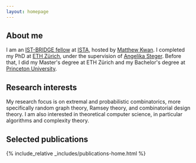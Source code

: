 ```yaml
---
layout: homepage
---
```


## About me

I am an [IST-BRIDGE fellow](https://ista.ac.at/en/education/postdocs/ist-bridge/) at [ISTA](https://ist.ac.at/en/home/), hosted by [Matthew Kwan](https://mkwn.github.io/). I completed my PhD at [ETH Zürich](https://ethz.ch/de.html), under the supervision of [Angelika Steger](https://inf.ethz.ch/de/personen/person-detail.steger.html). Before that, I did my Master's degree at ETH Zürich and my Bachelor's degree at [Princeton University](https://www.princeton.edu/).

## Research interests

My research focus is on extremal and probabilistic combinatorics, more specifically random graph theory, Ramsey theory, and combinatorial design theory. I am also interested in theoretical computer science, in particular algorithms and complexity theory.

## Selected publications

{% include_relative _includes/publications-home.html %}
